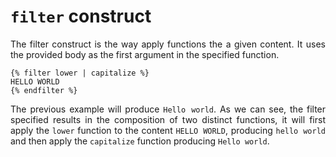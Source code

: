 # `filter` construct

<p style="text-align: justify;">
The filter construct is the way apply functions the a given content. It uses the provided body as the first argument in the specified function.
</p>

```twig
{% filter lower | capitalize %}
HELLO WORLD
{% endfilter %}
```

<p style="text-align: justify;">
The previous example will produce <code>Hello world</code>. As we can see, the filter specified results in the composition of two distinct functions, it will first apply the <code>lower</code> function to the content <code>HELLO WORLD</code>, producing <code>hello world</code> and then apply the <code>capitalize</code> function producing <code>Hello world</code>.
</p>
